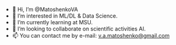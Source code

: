- 👋 Hi, I’m @MatoshenkoVA
- 👀 I’m interested in ML/DL & Data Science.
- 🌱 I’m currently learning at MSU.
- 💞️ I’m looking to collaborate on scientific activities AI.
- 📫 You can contact me by e-mail: v.a.matoshenko@gmail.com
<!---
MatoshenkoVA/MatoshenkoVA is a ✨ special ✨ repository because its `README.md` (this file) appears on your GitHub profile.
You can click the Preview link to take a look at your changes.
--->
